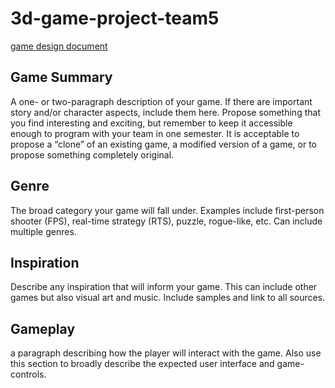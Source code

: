 # 3d-game-project-team5

[game design document](https://en.wikipedia.org/wiki/Game_design_document)

## Game Summary
A one- or two-paragraph description of your game. If there are important story and/or character aspects, include them here.
Propose something that you find interesting and exciting, but remember to keep it accessible enough to program with your team in one semester.
It is acceptable to propose a “clone” of an existing game, a modified version of a game, or to propose something completely original. 

## Genre
The broad category your game will fall under. Examples include first-person shooter (FPS), real-time strategy (RTS), puzzle, rogue-like, etc. Can include multiple genres.

## Inspiration
Describe any inspiration that will inform your game. This can include other games but also visual art and music. Include samples and link to all sources.

## Gameplay
a paragraph describing how the player will interact with the game. Also use this section to broadly describe the expected user interface and game-controls. 

